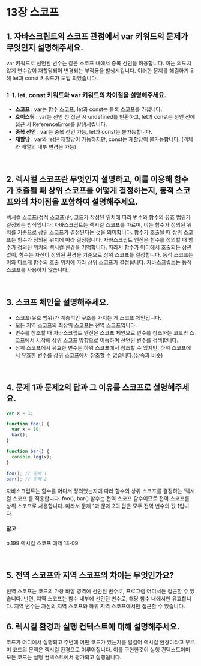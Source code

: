 # 13장 스코프

## 1. 자바스크립트의 스코프 관점에서 var 키워드의 문제가 무엇인지 설명해주세요.

var 키워드로 선언된 변수는 같은 스코프 내에서 중복 선언을 허용합니다. 이는 의도치 않게 변수값이 재할당되어 변경되는 부작용을 발생시킵니다. 이러한 문제를 해결하기 위해 let과 const 키워드가 도입 되었습니다.

### 1-1. let, const 키워드와 var 키워드의 차이점을 설명해주세요.

- **스코프** : var는 함수 스코프, let과 const는 블록 스코프를 가집니다.
- **호이스팅** : var는 선언 전 접근 시 undefined를 반환하고, let과 const는 선언 전에 접근 시 ReferenceError를 발생시킵니다.
- **중복 선언** : var는 중복 선언 가능, let과 const는 불가능합니다.
- **재할당** : var와 let은 재할당이 가능하지만, const는 재할당이 불가능합니다. (객체와 배열의 내부 변경은 가능)

<br />

## 2. 렉시컬 스코프란 무엇인지 설명하고, 이를 이용해 함수가 호출될 때 상위 스코프를 어떻게 결정하는지, 동적 스코프와의 차이점을 포함하여 설명해주세요.

렉시컬 스코프(정적 스코프)란, 코드가 작성된 위치에 따라 변수와 함수의 유효 범위가 결정되는 방식입니다. 자바스크립트는 렉시컬 스코프를 따르며, 이는 함수가 정의된 위치를 기준으로 상위 스코프가 결정된다는 것을 의미합니다. 함수가 호출될 때 상위 스코프는 함수가 정의된 위치에 따라 결정됩니다. 자바스크립트 엔진은 함수를 정의할 때 함수가 정의된 위치의 렉시컬 환경을 기억합니다. 따라서 함수가 어디에서 호출되든 상관없이, 함수는 자신이 정의된 환경을 기준으로 상위 스코프를 결정합니다. 동적 스코프는 이와 다르게 함수의 호출 위치에 따라 상위 스코프가 결정됩니다. 자바스크립트는 동적 스코프를 사용하지 않습니다.

<br />

## 3. 스코프 체인을 설명해주세요.

- 스코프(유효 범위)가 계층적인 구조를 가지는 게 스코프 체인입니다.
- 모든 지역 스코프의 최상위 스코프는 전역 스코프입니다.
- 변수를 참조할 때 자바스크립트 엔진은 스코프 체인으로 변수를 참조하는 코드의 스코프에서 시작해 상위 스코프 방향으로 이동하며 선언된 변수를 검색합니다.
- 상위 스코프에서 유효한 변수는 하위 스코프에서 참조할 수 있지만, 하위 스코프에서 유효한 변수를 상위 스코프에서 참조할 수 없습니다.(상속과 비슷)

<br />

## 4. 문제 1과 문제2의 답과 그 이유를 스코프로 설명해주세요.

```js
var x = 1;

function foo() {
  var x = 10;
  bar();
}

function bar() {
  console.log(x);
}

foo(); // 문제 1
bar(); // 문제 2
```

자바스크립트는 함수를 어디서 정의했는지에 따라 함수의 상위 스코프를 결정하는 ‘렉시컬 스코프’를 적용합니다. foo(), bar() 함수는 전역 스코프 함수이므로 전역 스코프를 상위 스코프로 사용합니다. 따라서 문제 1과 문제 2의 답은 모두 전역 변수의 값 1입니다.

#### 참고

p.199 렉시컬 스코프 예제 13-09

<br />

## 5. 전역 스코프와 지역 스코프의 차이는 무엇인가요?

전역 스코프는 코드의 가장 바깥 영역에 선언된 변수로, 프로그램 어디서든 접근할 수 있습니다. 반면, 지역 스코프는 함수 내부에 선언된 변수로, 해당 함수 내에서만 유효합니다. 지역 변수는 자신의 지역 스코프와 하위 지역 스코프에서만 접근할 수 있습니다.

## 6. 렉시컬 환경과 실행 컨텍스트에 대해 설명해주세요.

코드가 어디에서 실행되고 주변에 어떤 코드가 있는지를 일컬어 렉시컬 환경이라고 부르며 코드의 문맥은 렉시컬 환경으로 이루어집니다. 이를 구현한것이 실행 컨텍스트이며 모든 코드는 실행 컨텍스트에서 평가되고 실행됩니다.
